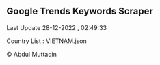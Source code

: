 

## Google Trends Keywords Scraper 
 
Last Update 28-12-2022 , 02:49:33

Country List :
VIETNAM.json



© Abdul Muttaqin 
